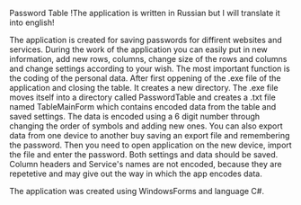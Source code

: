 Password Table
!The application is written in Russian but I will translate it into english!

The application is created for saving passwords for diffirent websites and services. 
During the work of the application you can easily put in new information, add new rows, columns, change size of the rows and columns and change settings according to your wish.
The most important function is the coding of the personal data. After first oppening of the .exe file of the application and closing the table. It creates a new directory.
The .exe file moves itself into a directory called PasswordTable and creates a .txt file named TableMainForm which contains encoded data from the table and saved settings.
The data is encoded using a 6 digit number through changing the order of symbols and adding new ones.
You can also export data from one device to another buy saving an export file and remembering the password. Then you need to open application on the new device, import the file and enter the password.
Both settings and data should be saved. Column headers and Service's names are not encoded, because they are repetetive and may give out the way in which the app encodes data.

The application was created using WindowsForms and language C#.

